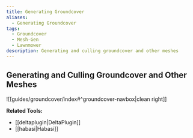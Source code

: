 ```yaml
---
title: Generating Groundcover
aliases:
  - Generating Groundcover
tags:
  - Groundcover
  - Mesh-Gen
  - Lawnmower
description: Generating and culling groundcover and other meshes
---
```

## Generating and Culling Groundcover and Other Meshes

![[guides/groundcover/index#^groundcover-navbox|clean right]]

**Related Tools:**
- [[deltaplugin|DeltaPlugin]]
- [[habasi|Habasi]]
